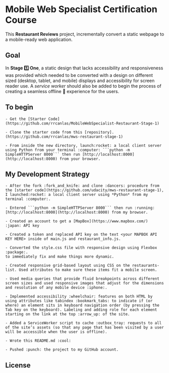 <!--rrcnlas
	READ.md
-->

# **Mobile Web Specialist Certification Course**

This **Restaurant Reviews** project, incrementally convert a static webpage to a mobile-ready web application. 

## Goal

In **Stage :one: One**, a static design that lacks accessibility and responsiveness was provided which needed to be converted with a design on different sized (desktop, tablet, and mobile) displays and accessibility for screen reader use. A *service worker* should also be added to begin the process of creating a seamless offline :mobile_phone_off: experience for the users.


## To begin 
	
	- Get the [Starter Code](https://github.com/rrcanlas/MobileWebSpecialist-Restaurant-Stage-1)

 	- Clone the starter code from this [repository]. (https://github.com/rrcanlas/mws-restaurant-stage-1)

 	- From inside the new directory, launch:rocket: a local client server using Python from your terminal :computer: ```python -m SimpleHTTPServer 8000``` then run [http://localhost:8000](http://localhost:8000) from your browser.
	
## My Development Strategy 

	- After the fork :fork_and_knife: and clone :dancers: procedure from the [starter code](https://github.com/udacity/mws-restaurant-stage-1), I launched:rocket: a local client server using *Python* from my terminal :computer:. 
	
	- Entered ```python -m SimpleHTTPServer 8000``` then run :running: [http://localhost:8000](http://localhost:8000) from my browser.
	
	- Created an account to get a [MapBox](https://www.mapbox.com/) :japan: API key

	- Created a token and replaced API key on the text <your MAPBOX API KEY HERE> inside of main.js and restaurant_info.js.

	- Converted the style.css file with responsive design using Flexbox :package:.
	to immediately fix and make things more dynamic. 

	- Created responsive grid-based layout using CSS on the restaurants-list. Used attributes to make sure these items fit a mobile screen.

	- Used media queries that provide fluid breakpoints across different screen sizes and used responsive images that adjust for the dimensions and resolution of any mobile device :iphone:. 

	- Implemented accessibility :wheelchair: features on both HTML by using attributes like tabindex :bookmark_tabs: to indicate if (or where) an element sits in keyboard navigation order (by pressing the Tab key on the keyboard). Labeling and adding role for each element starting on the link at the top :arrow_up: of the site.

	- Added a ServiceWorker script to cache :outbox_tray: requests to all of the site’s assets (so that any page that has been visited by a user will be accessible when the user is offline).

	- Wrote this README.md :cool:

	- Pushed :punch: the project to my GitHub account.

## License
